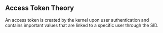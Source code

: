 ## Access Token Theory
An access token is created by the kernel upon user authentication and contains important values that are linked to a specific user through the SID.
